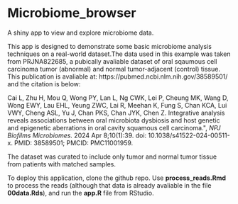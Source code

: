 # Microbiome_browser
A shiny app to view and explore microbiome data. 
<p>
This app is designed to demonstrate some basic microbiome analysis techniques on a real-world dataset.The data used in this example was taken from PRJNA822685, a pubically avaliable dataset of oral sqaumous cell carcinoma tumor (abnormal) and normal tumor-adjacent (control) tissue. This publication is avaliable at: https://pubmed.ncbi.nlm.nih.gov/38589501/ and the citation is below:
</p>

<p>
Cai L, Zhu H, Mou Q, Wong PY, Lan L, Ng CWK, Lei P, Cheung MK, Wang D, Wong EWY, Lau EHL, Yeung ZWC, Lai R, Meehan K, Fung S, Chan KCA, Lui VWY, Cheng ASL, Yu J, Chan PKS, Chan JYK, Chen Z. Integrative analysis reveals associations between oral microbiota dysbiosis and host genetic and epigenetic aberrations in oral cavity squamous cell carcinoma.", 
<i>NPJ Biofilms Microbiomes.</i> 2024 Apr 8;10(1):39. doi: 10.1038/s41522-024-00511-x. PMID: 38589501; PMCID: PMC11001959.
</p>

<p>
The dataset was curated to include only tumor and normal tumor tissue from patients with matched samples.
</p>

<p>
To deploy this application, clone the github repo. Use <b>process_reads.Rmd</b> to process the reads (although that data is already avaliable in the file <b>00data.Rds</b>), and run the <b>app.R</b> file from RStudio.
</p>
